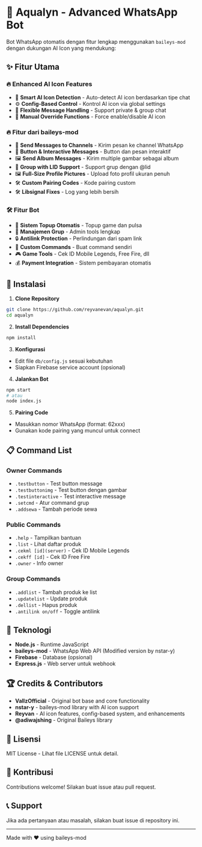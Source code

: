 ﻿# 🤖 Aqualyn - Advanced WhatsApp Bot

Bot WhatsApp otomatis dengan fitur lengkap menggunakan `baileys-mod` dengan dukungan AI Icon yang mendukung:

## ✨ Fitur Utama

### 🔥 **Enhanced AI Icon Features** 
- 🤖 **Smart AI Icon Detection** - Auto-detect AI icon berdasarkan tipe chat
- ⚙️ **Config-Based Control** - Kontrol AI icon via global settings
- 💬 **Flexible Message Handling** - Support private & group chat
- 🎯 **Manual Override Functions** - Force enable/disable AI icon

### 🔥 **Fitur dari baileys-mod**
- 💬 **Send Messages to Channels** - Kirim pesan ke channel WhatsApp
- 🔘 **Button & Interactive Messages** - Button dan pesan interaktif
- 🖼️ **Send Album Messages** - Kirim multiple gambar sebagai album
- 👥 **Group with LID Support** - Support grup dengan @lid
- 🖼️ **Full-Size Profile Pictures** - Upload foto profil ukuran penuh
- 🛠️ **Custom Pairing Codes** - Kode pairing custom
- 🛠️ **Libsignal Fixes** - Log yang lebih bersih

### 🛠️ **Fitur Bot**
- 🏪 **Sistem Topup Otomatis** - Topup game dan pulsa
- 👥 **Manajemen Grup** - Admin tools lengkap
- 🔒 **Antilink Protection** - Perlindungan dari spam link
- 📝 **Custom Commands** - Buat command sendiri
- 🎮 **Game Tools** - Cek ID Mobile Legends, Free Fire, dll
- 💰 **Payment Integration** - Sistem pembayaran otomatis

## 🚀 Instalasi

1. **Clone Repository**
```bash
git clone https://github.com/reyvanevan/aqualyn.git
cd aqualyn
```

2. **Install Dependencies**
```bash
npm install
```

3. **Konfigurasi**
- Edit file `db/config.js` sesuai kebutuhan
- Siapkan Firebase service account (opsional)

4. **Jalankan Bot**
```bash
npm start
# atau
node index.js
```

5. **Pairing Code**
- Masukkan nomor WhatsApp (format: 62xxx)
- Gunakan kode pairing yang muncul untuk connect

## 📋 Command List

### Owner Commands
- `.testbutton` - Test button message
- `.testbuttonimg` - Test button dengan gambar  
- `.testinteractive` - Test interactive message
- `.setcmd` - Atur command grup
- `.addsewa` - Tambah periode sewa

### Public Commands
- `.help` - Tampilkan bantuan
- `.list` - Lihat daftar produk
- `.cekml [id](server)` - Cek ID Mobile Legends
- `.cekff [id]` - Cek ID Free Fire
- `.owner` - Info owner

### Group Commands
- `.addlist` - Tambah produk ke list
- `.updatelist` - Update produk
- `.dellist` - Hapus produk
- `.antilink on/off` - Toggle antilink

## 🔧 Teknologi

- **Node.js** - Runtime JavaScript
- **baileys-mod** - WhatsApp Web API (Modified version by nstar-y)
- **Firebase** - Database (opsional)
- **Express.js** - Web server untuk webhook

## 🏆 Credits & Contributors

- **VallzOfficial** - Original bot base and core functionality
- **nstar-y** - baileys-mod library with AI icon support
- **Reyvan** - AI icon features, config-based system, and enhancements
- **@adiwajshing** - Original Baileys library

## 📝 Lisensi

MIT License - Lihat file LICENSE untuk detail.

## 🤝 Kontribusi

Contributions welcome! Silakan buat issue atau pull request.

## 📞 Support

Jika ada pertanyaan atau masalah, silakan buat issue di repository ini.

---
Made with ❤️ using baileys-mod
